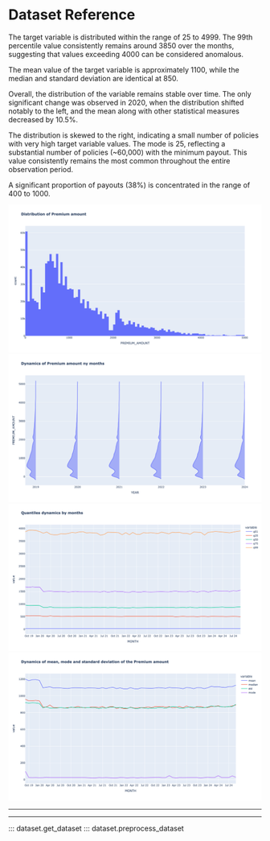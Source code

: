 # Dataset Reference

The target variable is distributed within the range of 25 to 4999. The 99th percentile value
consistently remains around 3850 over the months, suggesting that values exceeding 4000 can be
considered anomalous.

The mean value of the target variable is approximately 1100, while the median and standard deviation
are identical at 850.

Overall, the distribution of the variable remains stable over time. The only significant change was
observed in 2020, when the distribution shifted notably to the left, and the mean along with other
statistical measures decreased by 10.5%.

The distribution is skewed to the right, indicating a small number of policies with very high target
variable values. The mode is 25, reflecting a substantial number of policies (~60,000) with the
minimum payout. This value consistently remains the most common throughout the entire observation
period.

A significant proportion of payouts (38%) is concentrated in the range of 400 to 1000.

<img alt="Distribution Analysis" src="https://raw.githubusercontent.com/vktrbr/automl-itmo-insurance/main/reports/figures/target_analysis/png/PREMIUM_AMOUNT_DISTRIBUTION_analysis.png"/>
<img alt="Distribution Analysis" src="https://raw.githubusercontent.com/vktrbr/automl-itmo-insurance/main/reports/figures/target_analysis/png/PREMIUM_AMOUNT_DISTRIBUTION_BY_YEARS_analysis.png"/>
<img alt="Distribution Analysis" src="https://raw.githubusercontent.com/vktrbr/automl-itmo-insurance/main/reports/figures/target_analysis/png/PREMIUM_AMOUNT_QUANTILES_BY_MONTH_analysis.png"/>
<img alt="Distribution Analysis" src="https://raw.githubusercontent.com/vktrbr/automl-itmo-insurance/main/reports/figures/target_analysis/png/PREMIUM_AMOUNT_STATS_BY_MONTH_analysis.png"/>

---
---

::: dataset.get_dataset
::: dataset.preprocess_dataset
